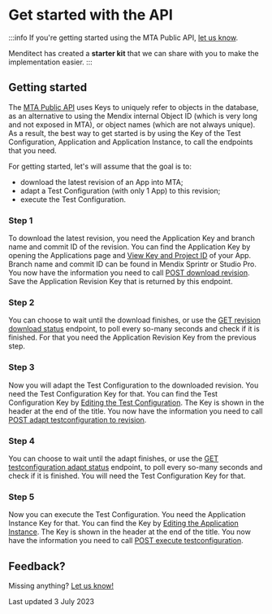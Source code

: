 # Get started with the API

:::info
If you're getting started using the MTA Public API, [let us know](mailto:support@menditect.com?subject=MTA%20Public%20API). 

Menditect has created a **starter kit** that we can share with you to make the implementation easier. 
:::

## Getting started

The [MTA Public API](../../../mta/api) uses Keys to uniquely refer to objects in the database, as an alternative to using the Mendix internal Object ID (which is very long and not exposed in MTA), or object names (which are not always unique). As a result, the best way to get started is by using the Key of the Test Configuration, Application and Application Instance, to call the endpoints that you need.

For getting started, let's will assume that the goal is to:
- download the latest revision of an App into MTA;
- adapt a Test Configuration (with only 1 App) to this revision;
- execute the Test Configuration.

### Step 1
To download the latest revision, you need the Application Key and branch name and commit ID of the revision. You can find the Application Key by opening the Applications page and [View Key and Project ID](../../../mta/application#view-key-and-project-id) of your App. Branch name and commit ID can be found in Mendix Sprintr or Studio Pro. You now have the information you need to call [POST download revision](../../../mta/api#post-download-revision). Save the Application Revision Key that is returned by this endpoint.

### Step 2
You can choose to wait until the download finishes, or use the [GET revision download status](../../../mta/api#get-revision-download-status) endpoint, to poll every so-many seconds and check if it is finished. For that you need the Application Revision Key from the previous step.

### Step 3
Now you will adapt the Test Configuration to the downloaded revision. You need the Test Configuration Key for that. You can find the Test Configuration Key by [Editing the Test Configuration](../../../mta/test-configuration#edit-a-test-configuration). The Key is shown in the header at the end of the title. You now have the information you need to call [POST adapt testconfiguration to revision](../../../mta/api#post-adapt-testconfiguration-to-revision). 

### Step 4
You can choose to wait until the adapt finishes, or use the [GET testconfiguration adapt status](../../../mta/api#get-testconfiguration-adapt-status) endpoint, to poll every so-many seconds and check if it is finished. You will need the Test Configuration Key for that.

### Step 5
Now you can execute the Test Configuration. You need the Application Instance Key for that. You can find the Key by [Editing the Application Instance](../../../mta/application-instance#edit-an-application-instance). The Key is shown in the header at the end of the title. You now have the information you need to call [POST execute testconfiguration](../../../mta/api#post-execute-testconfiguration). 

## Feedback?
Missing anything? [Let us know!](mailto:support@menditect.com)

Last updated 3 July 2023